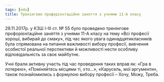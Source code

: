 ```yaml
---
tags: [edu]
title: Тренінгове профорієнтаційне заняття з учнями 11-А класу
---
```


29.11.2017р. у КЗШ І-ІІІ ст. № 55 було проведено тренінгове профорієнтаційне заняття з учнями 11-А класу на тему «Всі професії хороші, вибирай до смаку», під час якого увага одинадцятикласників була спрямована на питання важливості вибору професії, вивчення особистої реальної перспективи й можливості нести особливу відповідальність за своє майбутнє.

Учні брали активну участь під час проведення таких вправ як: «Гра в лотерею», «Поміняйтесь місцями ті, хто…», «Карусель, мої аргументи», також познайомились з формулою вибору професії – Хочу, Можу, Треба.

<slideshow id="72157690314173655"></slideshow>
